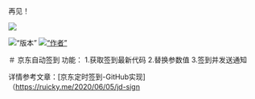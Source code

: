 再见！
<p align =“ center”>
    <img src =“ https://cdn.jsdelivr.net/gh/ruicky/ruicky.github.io/2020/06/05/jd-sign/0.png”>
</ p>

<p align =“ center”>
    <img alt =“版本” src =“ https://img.shields.io/badge/release-0.0.1-blue” />
    <a href="https://github.com/ruicky">
        <img alt =“作者” src =“ https://img.shields.io/badge/author-ruicky-blueviolet” />
    </a>
</ p>

＃ 京东自动签到
功能：
1.获取签到最新代码
2.替换参数值
3.签到并发送通知

详情参考文章：[京东定时签到-GitHub实现]（https://ruicky.me/2020/06/05/jd-sign






